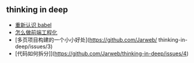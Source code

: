 ## thinking in deep

- [重新认识 babel](https://github.com/Jarweb/thinking-in-deep/issues/1)
- [怎么做前端工程化](https://github.com/Jarweb/thinking-in-deep/issues/2)
- [多页项目构建的一个小小好处](https://github.com/Jarweb/
thinking-in-deep/issues/3)
- [代码如何拆分]](https://github.com/Jarweb/thinking-in-deep/issues/4)
